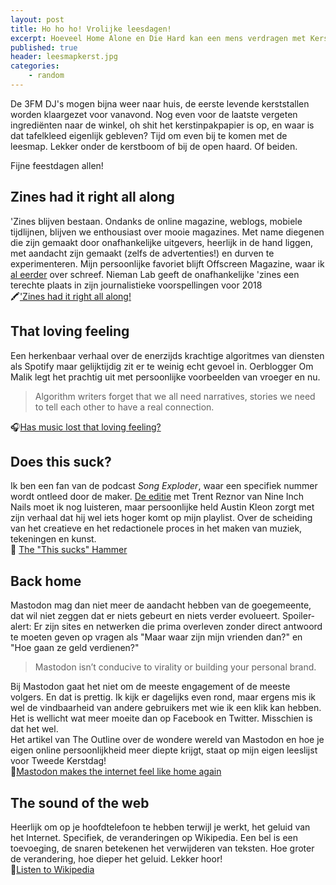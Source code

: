 ```yaml
---
layout: post
title: Ho ho ho! Vrolijke leesdagen!
excerpt: Hoeveel Home Alone en Die Hard kan een mens verdragen met Kerst? Daarom lekker lezen met deze Kerstleesmap!
published: true
header: leesmapkerst.jpg
categories: 
    - random
---
```

De 3FM DJ's mogen bijna weer naar huis, de eerste levende kerststallen worden klaargezet voor vanavond. Nog even voor de laatste vergeten ingrediënten naar de winkel, oh shit het kerstinpakpapier is op, en waar is dat tafelkleed eigenlijk gebleven? Tijd om even bij te komen met de leesmap. Lekker onder de kerstboom of bij de open haard. Of beiden.

Fijne feestdagen allen!

## Zines had it right all along
'Zines blijven bestaan. Ondanks de online magazine, weblogs, mobiele tijdlijnen, blijven we enthousiast over mooie magazines. Met name diegenen die zijn gemaakt door onafhankelijke uitgevers, heerlijk in de hand liggen, met aandacht zijn gemaakt (zelfs de advertenties!) en durven te experimenteren. Mijn persoonlijke favoriet blijft Offscreen Magazine, waar ik [al eerder][1] over schreef. Nieman Lab geeft de onafhankelijke 'zines een terechte plaats in zijn journalistieke voorspellingen voor 2018  
🖍['Zines had it right all along!][2]

## That loving feeling
Een herkenbaar verhaal over de enerzijds krachtige algoritmes van diensten als Spotify maar gelijktijdig zit er te weinig echt gevoel in. Oerblogger Om Malik legt het prachtig uit met persoonlijke voorbeelden van vroeger en nu.
> Algorithm writers forget that we all need narratives, stories we need to tell each other to have a real connection.

🎧[Has music lost that loving feeling?][3]

## Does this suck?
Ik ben een fan van de podcast *Song Exploder*, waar een specifiek nummer wordt ontleed door de maker. [De editie][4] met Trent Reznor van Nine Inch Nails moet ik nog luisteren, maar persoonlijke held Austin Kleon zorgt met zijn verhaal dat hij wel iets hoger komt op mijn playlist. Over de scheiding van het creatieve en het redactionele proces in het maken van muziek, tekeningen en kunst.  
🔨 [The "This sucks" Hammer][5]

## Back home
Mastodon mag dan niet meer de aandacht hebben van de goegemeente, dat wil niet zeggen dat er niets gebeurt en niets verder evolueert. Spoiler-alert: Er zijn sites en netwerken die prima overleven zonder direct antwoord te moeten geven op vragen als "Maar waar zijn mijn vrienden dan?" en "Hoe gaan ze geld verdienen?" 

> Mastodon isn’t conducive to virality or building your personal brand.

Bij Mastodon gaat het niet om de meeste engagement of de meeste volgers. En dat is prettig. Ik kijk er dagelijks even rond, maar ergens mis ik wel de vindbaarheid van andere gebruikers met wie ik een klik kan hebben. Het is wellicht wat meer moeite dan op Facebook en Twitter. Misschien is dat het wel.  
Het artikel van The Outline over de wondere wereld van Mastodon en hoe je eigen online persoonlijkheid meer diepte krijgt, staat op mijn eigen leeslijst voor Tweede Kerstdag!  
🐘[Mastodon makes the internet feel like home again][6]

## The sound of the web
Heerlijk om op je hoofdtelefoon te hebben terwijl je werkt, het geluid van het Internet. Specifiek, de veranderingen op Wikipedia. Een bel is een toevoeging, de snaren betekenen het verwijderen van teksten. Hoe groter de verandering, hoe dieper het geluid. Lekker hoor!  
📖[Listen to Wikipedia][7]

[1]:	/Offscreen/
[2]:	http://www.niemanlab.org/2017/12/zines-had-it-right-all-along/
[3]:	https://om.co/2017/12/23/has-music-lost-that-loving-feeling/
[4]:	http://songexploder.net/nine-inch-nails
[5]:	https://austinkleon.com/2017/12/07/the-this-sucks-hammer/
[6]:	https://theoutline.com/post/2689/mastodon-makes-the-internet-feel-like-home-again
[7]:	http://listen.hatnote.com/